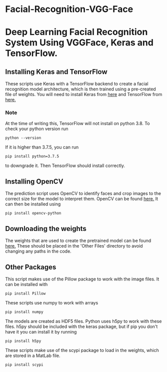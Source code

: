 # Facial-Recognition-VGG-Face
# Deep Learning Facial Recognition System Using VGGFace, Keras and TensorFlow.

## Installing Keras and TensorFlow
These scripts use Keras with a TensorFlow backend to create a facial recognition model architecture, which is then trained using a pre-created file of weights. You will need to install Keras from [here](https://keras.io/#installation) and TensorFlow from [here.](https://www.tensorflow.org/install/)

### Note
At the time of writing this, TensorFlow will not install on python 3.8. To check your python version run
```
python --version
```
If it is higher than 3.7.5, you can run 
```
pip install python=3.7.5
```
to downgrade it. Then TensorFlow should install correctly.

## Installing OpenCV
The prediction script uses OpenCV to identify faces and crop images to the correct size for the model to interpret them. OpenCV can be found [here.](https://opencv.org/releases.html)
It can then be installed using
```
pip install opencv-python
```

## Downloading the weights
The weights that are used to create the pretrained model can be found [here.](http://www.vlfeat.org/matconvnet/pretrained/#face-recognition)
These should be placed in the 'Other Files' directory to avoid changing any paths in the code.

## Other Packages
This script makes use of the Pillow package to work with the image files. It can be installed with 
```
pip install Pillow
```

These scripts use numpy to work with arrays
```
pip install numpy
```

The models are created as HDF5 files. Python uses h5py to work with these files. h5py should be included with the keras package, but if pip you don't have it you can install it by running
```
pip install h5py
```

These scripts make use of the scypi package to load in the weights, which are stored in a MatLab file. 
```
pip install scypi
```


